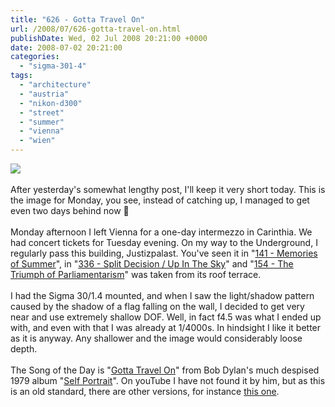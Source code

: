 ```yaml
---
title: "626 - Gotta Travel On"
url: /2008/07/626-gotta-travel-on.html
publishDate: Wed, 02 Jul 2008 20:21:00 +0000
date: 2008-07-02 20:21:00
categories: 
  - "sigma-301-4"
tags: 
  - "architecture"
  - "austria"
  - "nikon-d300"
  - "street"
  - "summer"
  - "vienna"
  - "wien"
---
```

<a href="https://d25zfm9zpd7gm5.cloudfront.net/1200x1200/2008/20080630_154409_ps.jpg" target="_blank"><img src="https://d25zfm9zpd7gm5.cloudfront.net/0600x0600/2008/20080630_154409_ps.jpg"/></a><br/><br/>After yesterday's somewhat lengthy post, I'll keep it very short today. This is the image for Monday, you see, instead of catching up, I managed to get even two days behind now 🙂<br/><br/>Monday afternoon I left Vienna for a one-day intermezzo in Carinthia. We had concert tickets for Tuesday evening. On my way to the Underground, I regularly pass this building, Justizpalast. You've seen it in "<a href="/2007/03/141-memories-of-summer.html" target="_blank">141 - Memories of Summer</a>", in "<a href="/2007/09/336-split-decision-up-in-sky.html" target="_blank">336 - Split Decision / Up In The Sky</a>" and "<a href="/2007/03/154-triumph-of-parliamentarism.html" target="_blank">154 - The Triumph of Parliamentarism</a>" was taken from its roof terrace.<br/><br/>I had the Sigma 30/1.4 mounted, and when I saw the light/shadow pattern caused by the shadow of a flag falling on the wall, I decided to get very near and use extremely shallow DOF. Well, in fact f4.5 was what I ended up with, and even with that I was already at 1/4000s. In hindsight I like it better as it is anyway. Any shallower and the image would considerably loose depth.<br/><br/>The Song of the Day is "<a href="http://www.azlyrics.com/lyrics/bobdylan/gottatravelon.html" target="_blank">Gotta Travel On</a>" from Bob Dylan's much despised 1979 album "<a href="http://www.amazon.com/Self-Portrait-Bob-Dylan/dp/B0000024W3" target="_blank">Self Portrait</a>". On youTube I have not found it by him, but as this is an old standard, there are other versions, for instance <a href="http://www.youtube.com/watch?v=y8Bt4xdf6sQ&feature=related" target="_blank">this one</a>.
